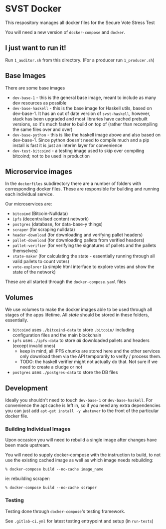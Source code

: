 # SVST Docker

This respository manages all docker files for the Secure Vote Stress Test

You will need a new version of `docker-compose` and `docker`.

## I just want to run it!

Run `1_auditor.sh` from this directory. (For a producer run `1_producer.sh`)

## Base Images

There are some base images

* `dev-base-1` - this is the general base image, meant to include as many dev resources as possible
* `dev-base-haskell` - this is the base image for Haskell utils, based on dev-base-1. It has an out of date version of `svst-haskell`, however, stack has been upgraded and most libraries have cached prebuilt versions, so it's much faster to build on top of (rather than recompiling the same files over and over)
* `dev-base-python` - this is like the haskell image above and also based on dev-base-1. Since python doesn't need to compile much and a pip install is fast it is just an interim layer for convenience
* `dev-test-bitcoind` - a testing image used to skip over compiling bitcoind; not to be used in production

## Microservice images

In the `dockerfiles` subdirectory there are a number of folders with corresponding docker files.
These are responsible for building and running each individual service.

Our microservices are:

* `bitcoind` (Bitcoin-Nulldata)
* `ipfs` (decentralised content network)
* `postgres` (database, for data-base-y things)
* `scraper` (for scraping nulldata)
* `header-download` (for downloading and verifying pallet headers)
* `pallet-download` (for downloading pallets from verified headers)
* `pallet-verifier` (for verifying the signatures of pallets and the pallets themselves)
* `state-maker` (for calculating the state - essentially running through all valid pallets to count votes)
* `vote-explorer` (a simple html interface to explore votes and show the state of the network)

These are all started through the `docker-compose.yaml` files

## Volumes

We use volumes to make the docker images able to be used through all stages of the apps lifetime. All _state_ should be stored in these folders, essentially.

* `bitcoind` uses `./bitcoind-data` to store `.bitcoin/` including configuration files and the main blockchain
* `ipfs` uses `./ipfs-data` to store _all_ downloaded pallets and headers (except invalid ones)
  * keep in mind, all IPFS chunks are stored here and the other services only download them via the API temporarily to verify / process them.
  * TODO: the haskell verifier might not actually do that. Not sure if we need to create a cludge or not
* `postgres` uses `./postgres-data` to store the DB files

## Development

Ideally you shouldn't need to touch `dev-base-1` or `dev-base-haskell`. For convenience the apt cache is left in, so if you need any extra dependencies you can just add `apt-get install -y whatever` to the front of the particular docker file.

### Building Individual Images

Upon occasion you will need to rebuild a single image after changes have been
made upstream.

You will need to supply docker-compose with the instruction to build, to not
use the existing cached image as well as which image needs rebuilding:

    % docker-compose build --no-cache image_name

ie: rebuilding scraper:

    % docker-compose build --no-cache scraper

### Testing

Testing done through `docker-compose`'s testing framework.

See `.gitlab-ci.yml` for latest testing entrypoint and setup (in `run-tests`)

